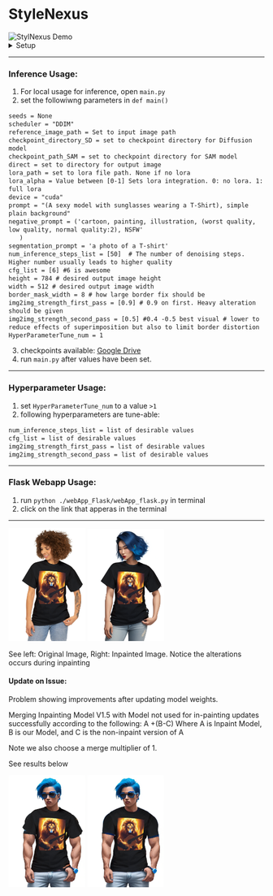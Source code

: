 # StyleNexus

<img src="https://github.com/KryptixOne/ECommerce_Model/blob/main/webApp_Flask/static/Video_Gif.gif" alt="StylNexus Demo">




<details>
  <summary>Setup</summary>
  Setup is work in progress. Goal is to use the Dockerfile with the cuda base image. Currently requirements contain torch although base image provides them too.
  Structure of checkpoints:

  ```
  checkpoints/
├── Lora
├── Photon_inpaint
└── SAM_Checkpoint
  ```

</details>

---

### Inference Usage:
1. For local usage for inference, open `main.py`
2. set the followiwng parameters in `def main()`
```
seeds = None 
scheduler = "DDIM"
reference_image_path = Set to input image path
checkpoint_directory_SD = set to checkpoint directory for Diffusion model
checkpoint_path_SAM = set to checkpoint directory for SAM model
direct = set to directory for output image
lora_path = set to lora file path. None if no lora
lora_alpha = Value between [0-1] Sets lora integration. 0: no lora. 1: full lora
device = "cuda"
prompt = "(A sexy model with sunglasses wearing a T-Shirt), simple plain background"
negative_prompt = ('cartoon, painting, illustration, (worst quality, low quality, normal quality:2), NSFW'
   )
segmentation_prompt = 'a photo of a T-shirt' 
num_inference_steps_list = [50]  # The number of denoising steps. Higher number usually leads to higher quality
cfg_list = [6] #6 is awesome
height = 784 # desired output image height
width = 512 # desired output image width
border_mask_width = 8 # how large border fix should be
img2img_strength_first_pass = [0.9] # 0.9 on first. Heavy alteration should be given
img2img_strength_second_pass = [0.5] #0.4 -0.5 best visual # lower to reduce effects of superimposition but also to limit border distortion
HyperParameterTune_num = 1
```
3. checkpoints available: [Google Drive](https://drive.google.com/drive/folders/15aWgJfne3cZ5Im7w3N_-XX3MMmg-gLno?usp=sharing)
4. run `main.py` after values have been set.
---

### Hyperparameter Usage:
1. set `HyperParameterTune_num` to a value `>1`
2. following hyperparameters are tune-able:
```
num_inference_steps_list = list of desirable values
cfg_list = list of desirable values
img2img_strength_first_pass = list of desirable values
img2img_strength_second_pass = list of desirable values
```
---
### Flask Webapp Usage:
1. run `python ./webApp_Flask/webApp_flask.py` in terminal
2. click on the link that apperas in the terminal

---
    
<img src="https://github.com/KryptixOne/ECommerce_Model/blob/main/OutputPics_Issues/GirlWearingLion.PNG" alt="Original Photo" width="30%"> <img src="https://github.com/KryptixOne/ECommerce_Model/blob/main/OutputPics_Issues/outputnew.png" alt="Inpainted Photo" width="30%">

See left: Original Image, Right: Inpainted Image. Notice the alterations occurs during inpainting

#### Update on Issue:
Problem showing improvements after updating model weights.

Merging Inpainting Model V1.5 with Model not used for in-painting updates successfully according to the following:
A +(B-C) 
Where A is Inpaint Model, B is our Model, and C is the non-inpaint version of A

Note we also choose a merge multiplier of 1.

See results below

<img src="https://github.com/KryptixOne/ECommerce_Model/blob/main/OutputPics_Issues/ErroneousMale%20Model.png" alt="Original_superimposed Photo" width="30%"> <img src="https://github.com/KryptixOne/ECommerce_Model/blob/main/OutputPics_Issues/With_New_inpaintModel.png" alt="Inpainted_model Photo" width="30%">


